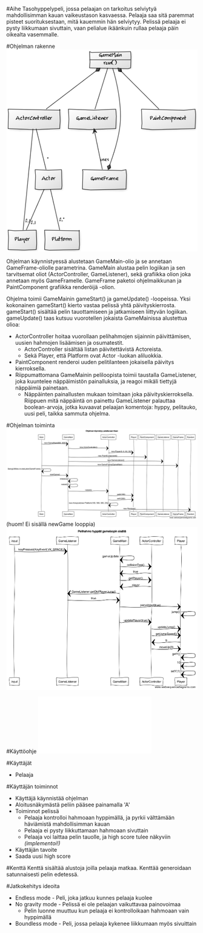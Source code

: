 #Aihe
Tasohyppelypeli, jossa pelaajan on tarkoitus selviytyä mahdollisimman kauan vaikeustason kasvaessa. Pelaaja saa sitä paremmat pisteet suorituksestaan, mitä kauemmin hän selviytyy. Pelissä pelaaja ei pysty liikkumaan sivuttain, vaan pelialue ikäänkuin rullaa pelaaja päin oikealta vasemmalle.

#Ohjelman rakenne
![Luokkakaavio](kaaviot/luokkakaavio2.png)

Ohjelman käynnistyessä alustetaan GameMain-olio ja se annetaan GameFrame-oliolle parametrina. GameMain alustaa pelin logiikan ja sen tarvitsemat oliot (ActorController, GameListener), sekä grafiikka olion joka annetaan myös GameFramelle. GameFrame paketoi ohjelmaikkunan ja PaintComponent grafiikka renderöijä -olion. 

Ohjelma toimii GameMainin gameStart() ja gameUpdate() -loopeissa. Yksi kokonainen gameStart() kierto vastaa pelissä yhtä päivityskierrosta. gameStart() sisältää pelin tauottamiseen ja jatkamiseen liittyvän logiikan. gameUpdate() taas kutsuu vuorotellen jokaista GameMainissa alustettua olioa:
* ActorController hoitaa vuorollaan pelihahmojen sijainnin päivittämisen, uusien hahmojen lisäämisen ja osumatestit.
  * ActorController sisältää listan päivitettävistä Actoreista.
  * Sekä Player, että Platform ovat Actor -luokan aliluokkia.
* PaintComponent renderoi uuden pelitilanteen jokaisella päivitys kierroksella. 
* Riippumattomana GameMainin peliloopista toimii taustalla GameListener, joka kuuntelee näppäimistön painalluksia, ja reagoi mikäli tiettyjä näppäimiä painetaan.
  * Näppäinten painallusten mukaan toimitaan joka päivityskierroksella. Riippuen mitä näppäintä on painettu GameListener palauttaa boolean-arvoja, jotka kuvaavat pelaajan komentoja: hyppy, pelitauko, uusi peli, taikka sammuta ohjelma.

#Ohjelman toiminta
![Ohjelman käynnistämisen sekvenssikaavio](kaaviot/sekvenssikaavio2.png)
(huom! Ei sisällä newGame looppia)
![Pelihahmon hyppäämisen sekvenssikaavio](kaaviot/sekvenssikaavio1.png)

#Käyttöohje
![Käyttöohjeet löytyvät täältä.](kayttoohje.md)

#Käyttäjät
* Pelaaja

#Käyttäjän toiminnot
* Käyttäjä käynnistää ohjelman
 * Aloitusnäkymästä peliin pääsee painamalla 'A' 
* Toiminnot pelissä
  * Pelaaja kontrolloi hahmoaan hyppimällä, ja pyrkii välttämään häviämistä mahdollisimman kauan
  * Pelaaja ei pysty liikkuttamaan hahmoaan sivuttain
  * Pelaaja voi laittaa pelin tauolle, ja high score tulee näkyviin *(implementoi!)*
* Käyttäjän tavoite
 * Saada uusi high score

#Kenttä
Kenttä sisältää alustoja joilla pelaaja matkaa. Kenttää generoidaan satunnaisesti pelin edetessä.

#Jatkokehitys ideoita
* Endless mode - Peli, joka jatkuu kunnes pelaaja kuolee
* No gravity mode - Pelissä ei ole pelaajan vaikuttavaa painovoimaa
  * Pelin luonne muuttuu kun pelaaja ei kontrolloikaan hahmoaan vain hyppimällä
* Boundless mode - Peli, jossa pelaaja kykenee liikkumaan myös sivuittain
